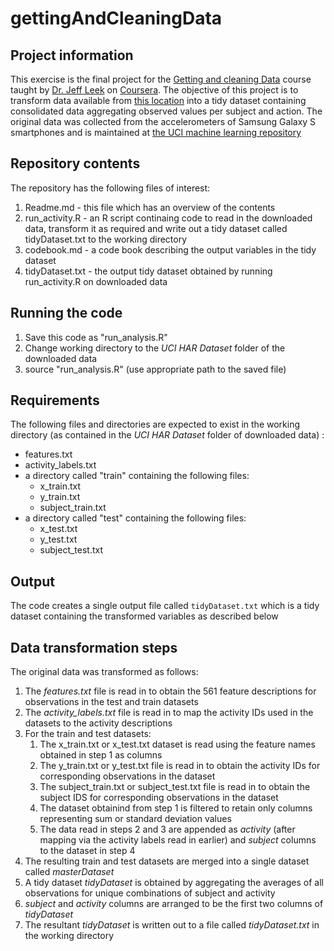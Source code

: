 # gettingAndCleaningData
## Project information
This exercise is the final project for the [Getting and cleaning Data](https://class.coursera.org/getdata-015)
course taught by [Dr. Jeff Leek](http://jtleek.com/teaching/) on [Coursera](http://coursera.org). The objective of this
project is to transform data available from [this location](https://d396qusza40orc.cloudfront.net/getdata%2Fprojectfiles%2FUCI%20HAR%20Dataset.zip)
into a tidy dataset containing consolidated data aggregating observed values per subject and action. The original data was collected from the accelerometers of Samsung Galaxy S smartphones and is maintained at [the UCI machine learning repository](http://archive.ics.uci.edu/ml/datasets/Human+Activity+Recognition+Using+Smartphones) 

## Repository contents
The repository has the following files of interest:

1. Readme.md - this file which has an overview of the contents
2. run_activity.R - an R script continaing code to read in the downloaded data, transform it as required and
   write out a tidy dataset called tidyDataset.txt to the working directory
3. codebook.md - a code book describing the output variables in the tidy dataset
4. tidyDataset.txt - the output tidy dataset obtained by running run_activity.R on downloaded data

## Running the code
1. Save this code as "run_analysis.R"
2. Change working directory to the _UCI HAR Dataset_ folder of the downloaded data
3. source "run_analysis.R" (use appropriate path to the saved file)

## Requirements
The following files and directories are expected to exist in the working directory
(as contained in the _UCI HAR Dataset_ folder of downloaded data) :
   - features.txt
   - activity_labels.txt
   - a directory called "train" containing the following files:
       - x_train.txt
       - y_train.txt
       - subject_train.txt
   - a directory called "test" containing the following files:
       - x_test.txt
       - y_test.txt
       - subject_test.txt

## Output
The code creates a single output file called ```tidyDataset.txt``` which is a tidy dataset containing the transformed
variables as described below

## Data transformation steps

The original data was transformed as follows:

1. The _features.txt_ file is read in to obtain the 561 feature descriptions for observations in the test
   and train datasets
2. The _activity_labels.txt_ file is read in to map the activity IDs used in the datasets to the activity
   descriptions
3. For the train and test datasets:
    1. The x_train.txt or x_test.txt dataset is read using the feature names obtained in step 1 as columns
    2. The y_train.txt or y_test.txt file is read in to obtain the activity IDs for corresponding
       observations in the dataset
    3. The subject_train.txt or subject_test.txt file is read in to obtain the subject IDS for corresponding
       observations in the dataset
    4. The dataset obtainind from step 1 is filtered to retain only columns representing sum or standard deviation values
    5. The data read in steps 2 and 3 are appended as _activity_ (after mapping via the activity labels read in earlier)
       and _subject_ columns to the dataset in step 4
4. The resulting train and test datasets are merged into a single dataset called _masterDataset_
5. A tidy dataset _tidyDataset_ is obtained by aggregating the averages of all observations for unique
   combinations of subject and activity
6. _subject_ and _activity_ columns are arranged to be the first two columns of _tidyDataset_
7. The resultant _tidyDataset_ is written out to a file called _tidyDataset.txt_ in the working directory
